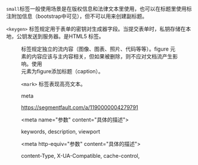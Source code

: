 `small`标签一般使用场景是在版权信息和法律文本里使用，也可以在标题里使用标注附加信息（bootstrap中可见），但不可以用来创建副标题。

`<keygen>` 标签规定用于表单的密钥对生成器字段。当提交表单时，私钥存储在本地，公钥发送到服务器。是HTML5 标签。

<figure> 标签规定独立的流内容（图像、图表、照片、代码等等）。figure 元素的内容应该与主内容相关，但如果被删除，则不应对文档流产生影响。使用<figcaption>元素为figure添加标题（caption）。

`<mark>` 标签表现高亮文本。



meta

<https://segmentfault.com/a/1190000004279791>

<meta name="参数" content="具体的描述">

keywords, description, viewport

<meta http-equiv="参数" content="具体的描述">

content-Type, X-UA-Compatible, cache-control, 

